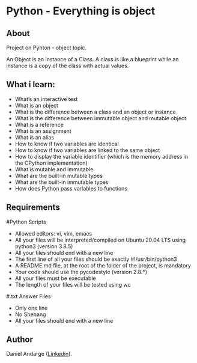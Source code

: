 # Python - Everything is object
## About
Project on Pyhton - object topic.

An Object is an instance of a Class. A class is like a blueprint while an instance is a copy of the class with actual values. 

## What i learn:
- What’s an interactive test
- What is an object
- What is the difference between a class and an object or instance
- What is the difference between immutable object and mutable object
- What is a reference
- What is an assignment
- What is an alias
- How to know if two variables are identical
- How to know if two variables are linked to the same object
- How to display the variable identifier (which is the memory address in the CPython implementation)
- What is mutable and immutable
- What are the built-in mutable types
- What are the built-in immutable types
- How does Python pass variables to functions

## Requirements  

#Python Scripts
 - Allowed editors: vi, vim, emacs
 - All your files will be interpreted/compiled on Ubuntu 20.04 LTS using python3 (version 3.8.5)
 - All your files should end with a new line
 - The first line of all your files should be exactly #!/usr/bin/python3
 - A README.md file, at the root of the folder of the project, is mandatory
 - Your code should use the pycodestyle (version 2.8.*)
 - All your files must be executable
 - The length of your files will be tested using wc

#.txt Answer Files
 - Only one line
 - No Shebang
 - All your files should end with a new line

## Author
 Daniel Andarge ([Linkedin](https://www.linkedin.com/in/danielandarge/)). 
